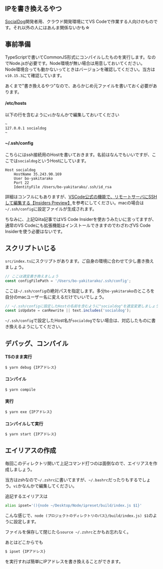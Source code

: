 ## IPを書き換えるやつ
[SocialDog](https://social-dog.net/)開発者用、クラウド開発環境にてVS Codeで作業する人向けのものです。それ以外の人にはあんま関係ないかも☆

## 事前準備
TypeScriptで書いてCommonJS形式にコンパイルしたものを実行します。なのでNode.jsが必要です。Node環境が無い場合は用意しておいてください。<br>
Node環境合っても動かないってときはバージョンを確認してください。当方は``v10.15.3``にて確認しています。

あくまで"書き換えるやつ"なので、あらかじめ元ファイルを書いておく必要があります。

#### /etc/hosts
以下の行を含むように``vi``かなんかで編集しておいてください
```
~
127.0.0.1 socialdog
~
```

#### ~/.ssh/config
こちらにはssh接続用のHostを書いておきます。名前はなんでもいいですが、ここでは``socialdog``というHostにしています。
```
Host socialdog
    HostName 35.243.90.169
    User bo-yakitarako
    Port 22
    IdentityFile /Users/bo-yakitarako/.ssh/id_rsa
```
詳細はコンフルにもありますが、[VSCode公式の機能で、リモートサーバにSSHして編集する【Insiders Preview】](https://qiita.com/suzuki_sh/items/245b9817536eba808842)を参考にしてください。macの場合は``~/.ssh/config``に設定ファイルが生成されます。

ちなみに、上記Qiita記事ではVS Code Insiderを使おうみたいに言ってますが、通常のVS Codeにも拡張機能はインストールできますのでわざわざVS Code Insiderを使う必要はないです。

## スクリプトいじる

``src/index.ts``にスクリプトがあります。ご自身の環境に合わせて少し書き換えましょう。

```TypeScript
// ここは適宜書き換えましょう
const configFilePath = '/Users/bo-yakitarako/.ssh/config';
```

ここは``~/.ssh/config``の絶対パスを指定します。多分``bo-yakitarako``のところを自分のmacユーザー名に変えるだけでいいでしょう。

```TypeScript
// ~/.ssh/configに設定したHostの名前を含むように"socialdog"を適宜変更しましょう
const isUpdate = canRewrite || text.includes('socialdog');
```

``~/.ssh/config``で設定したHost名が``socialdog``でない場合は、対応したものに書き換えるようにしてください。

## デバッグ、コンパイル
#### TSのまま実行
```bash
$ yarn debug {IPアドレス}
```

#### コンパイル
```bash
$ yarn compile
```

#### 実行
```bash
$ yarn exe {IPアドレス}
```

#### コンパイルして実行
```bash
$ yarn start {IPアドレス}
```

## エイリアスの作成
毎回このディレクトリ開いて上記コマンド打つのは面倒なので、エイリアスを作成しましょう。

当方はzshなので``~/.zshrc``に書いてますが、``~/.bashrc``だったりもするでしょう。``vi``かなんかで編集してください。

追記するエイリアスは

```bash
alias ipset='(){node ~/Desktop/Node/ipreset/build/index.js $1}'
```

こんな感じで、``node (プロジェクトのディレクトリのパス}/build/index.js) $1``のように設定します。

ファイルを保存して閉じたら``source ~/.zshrc``とかもお忘れなく。

あとはどこからでも
```bash
$ ipset {IPアドレス}
```

を実行すれば簡単にIPアドレスを書き換えることができます。